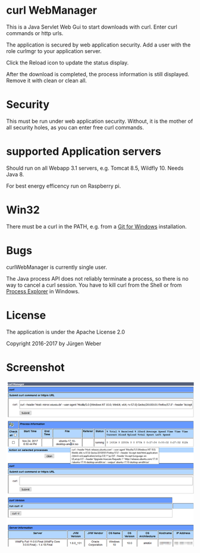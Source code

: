 # curl WebManager

This is a Java Servlet Web Gui to start downloads with curl. Enter curl commands or http urls.

The application is secured by web application security. Add a user with the role curlmgr to your application server.

Click the Reload icon to update the status display.

After the download is completed, the process information is still displayed. Remove it with clean or clean all.

# Security

This must be run under web application security. Without, it is the mother of all security holes, as you can enter free curl commands.

# supported Application servers

Should run on all Webapp 3.1 servers, e.g. Tomcat 8.5, Wildfly 10. Needs Java 8.

For best energy efficency run on Raspberry pi.

# Win32

There must be a curl in the PATH, e.g. from a [Git for Windows](https://git-for-windows.github.io/) installation.

# Bugs

curlWebManager is currently single user.

The Java process API does not reliably terminate a process, so there is no way to cancel a curl session. You have to kill curl from the Shell or from [Process Explorer](https://docs.microsoft.com/en-us/sysinternals/downloads/process-explorer) in Windows.

# License

The application is under the Apache License 2.0

Copyright 2016-2017 by Jürgen Weber

# Screenshot

![curlWebManager](doc/curlManager.png?raw=true)



